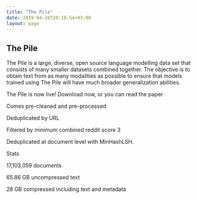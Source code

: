 ```yaml
---
title: "The Pile"
date: 2019-04-26T20:18:54+03:00
layout: page
---
```


## The Pile

The Pile is a large, diverse, open source language modelling data set that consists of many smaller datasets combined together. The objective is to obtain text from as many modalities as possible to ensure that models trained using The Pile will have much broader generalization abilities.

The Pile is now live!
Download now, or you can read the paper

Comes pre-cleaned and pre-processed

Deduplicated by URL

Filtered by minimum combined reddit score 3

Deduplicated at document level with MinHashLSH.

Stats

17,103,059 documents

65.86 GB uncompressed text

28 GB compressed including text and metadata
